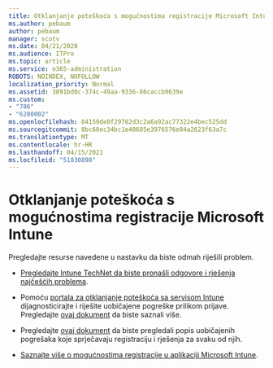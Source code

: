 ```yaml
---
title: Otklanjanje poteškoća s mogućnostima registracije Microsoft Intune
ms.author: pebaum
author: pebaum
manager: scotv
ms.date: 04/21/2020
ms.audience: ITPro
ms.topic: article
ms.service: o365-administration
ROBOTS: NOINDEX, NOFOLLOW
localization_priority: Normal
ms.assetid: 3891bd0c-374c-49aa-9336-86caccb9639e
ms.custom:
- "786"
- "6200002"
ms.openlocfilehash: 84159de0f29782d3c2a6a92ac77322e4bec525dd
ms.sourcegitcommit: 8bc60ec34bc1e40685e3976576e04a2623f63a7c
ms.translationtype: MT
ms.contentlocale: hr-HR
ms.lasthandoff: 04/15/2021
ms.locfileid: "51830898"
---
```

# <a name="troubleshoot-issues-with-enrollment-options-microsoft-intune"></a>Otklanjanje poteškoća s mogućnostima registracije Microsoft Intune

Pregledajte resurse navedene u nastavku da biste odmah riješili problem.
  
- [Pregledajte Intune TechNet da biste pronašli odgovore i rješenja najčešćih problema](https://social.technet.microsoft.com/Forums/home?category=microsoftintune&amp;filter=alltypes&amp;sort=lastpostdesc).

- Pomoću [portala za otklanjanje poteškoća sa servisom Intune](https://aka.ms/intunetroubleshooting) dijagnosticirajte i riješite uobičajene pogreške prilikom prijave. Pregledajte [ovaj dokument](https://docs.microsoft.com/intune/help-desk-operators) da biste saznali više.

- Pregledajte [ovaj dokument](https://docs.microsoft.com/troubleshoot/mem/intune/troubleshoot-device-enrollment-in-intune) da biste pregledali popis uobičajenih pogrešaka koje sprječavaju registraciju i rješenja za svaku od njih.

- [Saznajte više o mogućnostima registracije u aplikaciji Microsoft Intune](https://docs.microsoft.com/intune/enrollment-options).
